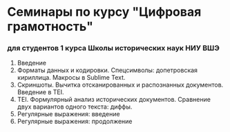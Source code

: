# Семинары по курсу "Цифровая грамотность"

### для студентов 1 курса Школы исторических наук НИУ ВШЭ

1. Введение
2. Форматы данных и кодировки. Спецсимволы: допетровская кириллица. Макросы в Sublime Text. 
3. Скриншоты. Вычитка отсканированных и распознанных документов. Введение в TEI.
4. TEI. Формулярный анализ исторических документов. Сравнение двух вариантов одного текста: диффы.
5. Регулярные выражения: введение
6. Регулярные выражения: продолжение



